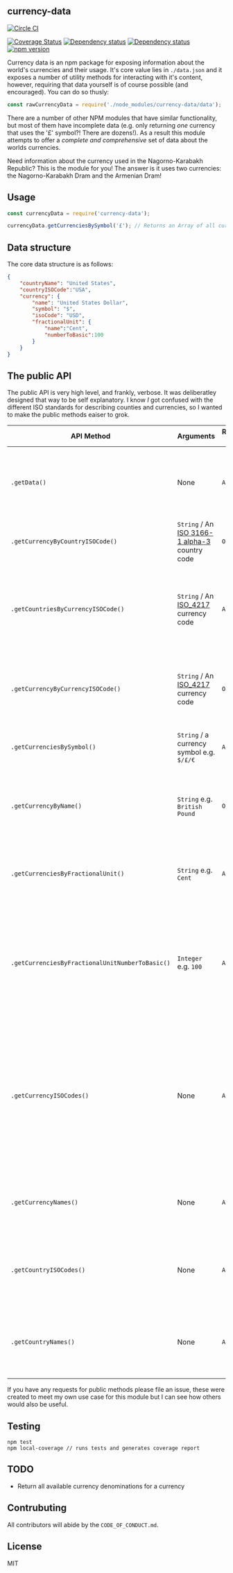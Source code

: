 ## currency-data

[![Circle CI](https://circleci.com/gh/Joe8Bit/currency-data.svg?style=svg)](https://circleci.com/gh/Joe8Bit/currency-data)

[![Coverage Status](https://coveralls.io/repos/github/Joe8Bit/currency-data/badge.svg?branch=master)](https://coveralls.io/github/Joe8Bit/currency-data?branch=master)
[![Dependency status](https://david-dm.org/joe8bit/currency-data.svg)](https://david-dm.org/Joe8bit/currency-data)
[![Dependency status](https://david-dm.org/Joe8bit/currency-data/dev-status.svg)](https://david-dm.org/Joe8bit/currency-data#info=devDependencies&view=table)
[![npm version](https://badge.fury.io/js/currency-data.svg)](https://badge.fury.io/js/currency-data)

Currency data is an npm package for exposing information about the world's currencies and their usage. It's core value lies in `./data.json` and it exposes a number of utility methods for interacting with it's content, however, requiring that data yourself is of course possible (and encouraged). You can do so thusly:

```javascript
const rawCurrencyData = require('./node_modules/currency-data/data'); 
```

There are a number of other NPM modules that have similar functionality, but most of them have incomplete data (e.g. only returning *one* currency that uses the '£' symbol?! There are dozens!). As a result this module attempts to offer a *complete and comprehensive* set of data about the worlds currencies.

Need information about the currency used in the Nagorno-Karabakh Republic? This is the module for you! The answer is it uses two currencies: the Nagorno-Karabakh Dram and the Armenian Dram!

## Usage

```javascript
const currencyData = require('currency-data');

currencyData.getCurrenciesBySymbol('£'); // Returns an Array of all currencies that use the '£' symbol
```

## Data structure

The core data structure is as follows:

```json
{
	"countryName": "United States",
	"countryISOCode":"USA",
	"currency": { 
		"name": "United States Dollar",
		"symbol": "$",
		"isoCode": "USD",
		"fractionalUnit": {
			"name":"Cent",
			"numberToBasic":100
		}
	}
}

```

## The public API

The public API is very high level, and frankly, verbose. It was deliberatley designed that way to be self explanatory. I know *I* got confused with the different ISO standards for describing counties and currencies, so I wanted to make the public methods eaiser to grok.

| API Method | Arguments | Return type |Description |
|---|---|---|---|
| `.getData()` | None | `Array` | A utility method to return all of the data from the module in a single large Array |
| `.getCurrencyByCountryISOCode()` | `String` / An [ISO 3166-1 alpha-3](https://en.wikipedia.org/wiki/ISO_3166-1_alpha-3) country code | `Object` | Returns the currency used in a specified country |
| `.getCountriesByCurrencyISOCode()` | `String` /  An [ISO_4217](https://en.wikipedia.org/wiki/ISO_4217) currency code | `Array` | Returns an Array of country objects that use a currency e.g. all the countries that use the USD |
| `.getCurrencyByCurrencyISOCode()` | `String` /  An [ISO_4217](https://en.wikipedia.org/wiki/ISO_4217) currency code | `Object` | Returns just the `currency` object (see Data Structure above) for a currency |
| `.getCurrenciesBySymbol()` | `String` / a currency symbol e.g. `$/£/€` | `Array` | Returns an Array of all currencies that use that symbol |
| `.getCurrencyByName()` | `String` e.g. `British Pound` | `Object` | Returns just the currency object (see Data Structure above) for a currency |
| `.getCurrenciesByFractionalUnit()` | `String` e.g. `Cent` | `Array` | Returns an Array of all the currencies that use a fractional unit |
| `.getCurrenciesByFractionalUnitNumberToBasic()` | `Integer` e.g. `100` | `Array` | A niche method, but it returns all the currencies that share the property of number of fractional units to a basic unit |
| `.getCurrencyISOCodes()` | None | `Array` | Utility method that returns all of the available currency ISO codes, please remember some currencies do not have assigned ISO codes and so won't be returned |
| `.getCurrencyNames()` | None | `Array` | Utility method that returns the names of all the available currencies |
| `.getCountryISOCodes()` | None | `Array` | Utility method that returns the names of the ISO codes of all available countries |
| `.getCountryNames()` | None | `Array` | Utility method that returns the names of the all the available countries |

If you have any requests for public methods please file an issue, these were created to meet my own use case for this module but I can see how others would also be useful.

## Testing

```
npm test
npm local-coverage // runs tests and generates coverage report
```

## TODO

* Return all available currency denominations for a currency

## Contrubuting

All contributors will abide by the `CODE_OF_CONDUCT.md`.

## License

MIT